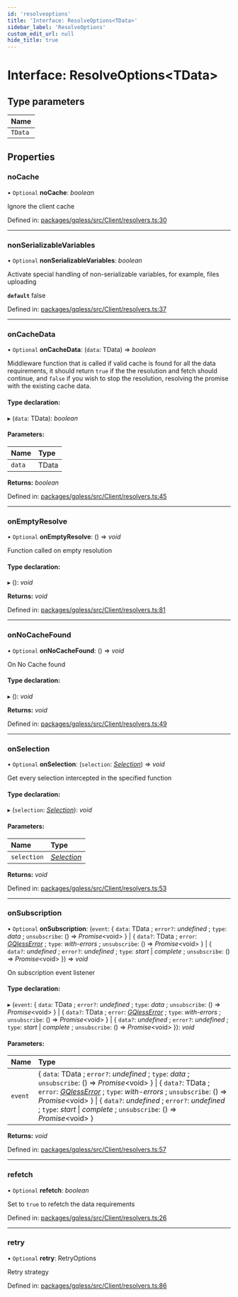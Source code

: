 ```yaml
---
id: 'resolveoptions'
title: 'Interface: ResolveOptions<TData>'
sidebar_label: 'ResolveOptions'
custom_edit_url: null
hide_title: true
---
```


# Interface: ResolveOptions<TData\>

## Type parameters

| Name    |
| :------ |
| `TData` |

## Properties

### noCache

• `Optional` **noCache**: _boolean_

Ignore the client cache

Defined in: [packages/gqless/src/Client/resolvers.ts:30](https://github.com/gqless/gqless/blob/master/packages/gqless/src/Client/resolvers.ts#L30)

---

### nonSerializableVariables

• `Optional` **nonSerializableVariables**: _boolean_

Activate special handling of non-serializable variables,
for example, files uploading

**`default`** false

Defined in: [packages/gqless/src/Client/resolvers.ts:37](https://github.com/gqless/gqless/blob/master/packages/gqless/src/Client/resolvers.ts#L37)

---

### onCacheData

• `Optional` **onCacheData**: (`data`: TData) => _boolean_

Middleware function that is called if valid cache is found
for all the data requirements, it should return `true` if the
the resolution and fetch should continue, and `false`
if you wish to stop the resolution, resolving the promise
with the existing cache data.

#### Type declaration:

▸ (`data`: TData): _boolean_

#### Parameters:

| Name   | Type  |
| :----- | :---- |
| `data` | TData |

**Returns:** _boolean_

Defined in: [packages/gqless/src/Client/resolvers.ts:45](https://github.com/gqless/gqless/blob/master/packages/gqless/src/Client/resolvers.ts#L45)

---

### onEmptyResolve

• `Optional` **onEmptyResolve**: () => _void_

Function called on empty resolution

#### Type declaration:

▸ (): _void_

**Returns:** _void_

Defined in: [packages/gqless/src/Client/resolvers.ts:81](https://github.com/gqless/gqless/blob/master/packages/gqless/src/Client/resolvers.ts#L81)

---

### onNoCacheFound

• `Optional` **onNoCacheFound**: () => _void_

On No Cache found

#### Type declaration:

▸ (): _void_

**Returns:** _void_

Defined in: [packages/gqless/src/Client/resolvers.ts:49](https://github.com/gqless/gqless/blob/master/packages/gqless/src/Client/resolvers.ts#L49)

---

### onSelection

• `Optional` **onSelection**: (`selection`: [_Selection_](../classes/selection.md)) => _void_

Get every selection intercepted in the specified function

#### Type declaration:

▸ (`selection`: [_Selection_](../classes/selection.md)): _void_

#### Parameters:

| Name        | Type                                   |
| :---------- | :------------------------------------- |
| `selection` | [_Selection_](../classes/selection.md) |

**Returns:** _void_

Defined in: [packages/gqless/src/Client/resolvers.ts:53](https://github.com/gqless/gqless/blob/master/packages/gqless/src/Client/resolvers.ts#L53)

---

### onSubscription

• `Optional` **onSubscription**: (`event`: { `data`: TData ; `error?`: _undefined_ ; `type`: _data_ ; `unsubscribe`: () => _Promise_<void\> } \| { `data?`: TData ; `error`: [_GQlessError_](../classes/gqlesserror.md) ; `type`: _with-errors_ ; `unsubscribe`: () => _Promise_<void\> } \| { `data?`: _undefined_ ; `error?`: _undefined_ ; `type`: _start_ \| _complete_ ; `unsubscribe`: () => _Promise_<void\> }) => _void_

On subscription event listener

#### Type declaration:

▸ (`event`: { `data`: TData ; `error?`: _undefined_ ; `type`: _data_ ; `unsubscribe`: () => _Promise_<void\> } \| { `data?`: TData ; `error`: [_GQlessError_](../classes/gqlesserror.md) ; `type`: _with-errors_ ; `unsubscribe`: () => _Promise_<void\> } \| { `data?`: _undefined_ ; `error?`: _undefined_ ; `type`: _start_ \| _complete_ ; `unsubscribe`: () => _Promise_<void\> }): _void_

#### Parameters:

| Name    | Type                                                                                                                                                                                                                                                                                                                                                                       |
| :------ | :------------------------------------------------------------------------------------------------------------------------------------------------------------------------------------------------------------------------------------------------------------------------------------------------------------------------------------------------------------------------- |
| `event` | { `data`: TData ; `error?`: _undefined_ ; `type`: _data_ ; `unsubscribe`: () => _Promise_<void\> } \| { `data?`: TData ; `error`: [_GQlessError_](../classes/gqlesserror.md) ; `type`: _with-errors_ ; `unsubscribe`: () => _Promise_<void\> } \| { `data?`: _undefined_ ; `error?`: _undefined_ ; `type`: _start_ \| _complete_ ; `unsubscribe`: () => _Promise_<void\> } |

**Returns:** _void_

Defined in: [packages/gqless/src/Client/resolvers.ts:57](https://github.com/gqless/gqless/blob/master/packages/gqless/src/Client/resolvers.ts#L57)

---

### refetch

• `Optional` **refetch**: _boolean_

Set to `true` to refetch the data requirements

Defined in: [packages/gqless/src/Client/resolvers.ts:26](https://github.com/gqless/gqless/blob/master/packages/gqless/src/Client/resolvers.ts#L26)

---

### retry

• `Optional` **retry**: RetryOptions

Retry strategy

Defined in: [packages/gqless/src/Client/resolvers.ts:86](https://github.com/gqless/gqless/blob/master/packages/gqless/src/Client/resolvers.ts#L86)
